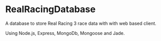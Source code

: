# RealRacingDatabase

A database to store Real Racing 3 race data with with web based client.

Using Node.js, Express, MongoDb, Mongoose and Jade.
